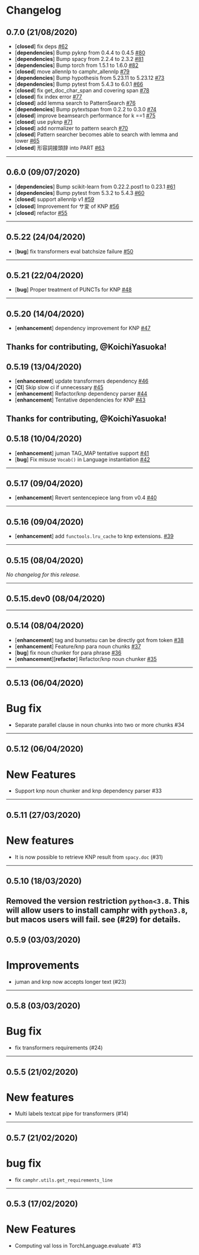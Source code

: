 # Changelog

## 0.7.0 (21/08/2020)
- [**closed**] fix deps [#62](https://github.com/PKSHATechnology-Research/camphr/pull/62)
- [**dependencies**] Bump pyknp from 0.4.4 to 0.4.5 [#80](https://github.com/PKSHATechnology-Research/camphr/pull/80)
- [**dependencies**] Bump spacy from 2.2.4 to 2.3.2 [#81](https://github.com/PKSHATechnology-Research/camphr/pull/81)
- [**dependencies**] Bump torch from 1.5.1 to 1.6.0 [#82](https://github.com/PKSHATechnology-Research/camphr/pull/82)
- [**closed**] move allennlp to camphr_allennlp [#79](https://github.com/PKSHATechnology-Research/camphr/pull/79)
- [**dependencies**] Bump hypothesis from 5.23.11 to 5.23.12 [#73](https://github.com/PKSHATechnology-Research/camphr/pull/73)
- [**dependencies**] Bump pytest from 5.4.3 to 6.0.1 [#66](https://github.com/PKSHATechnology-Research/camphr/pull/66)
- [**closed**] fix get_doc_char_span and covering span [#78](https://github.com/PKSHATechnology-Research/camphr/pull/78)
- [**closed**] fix index error [#77](https://github.com/PKSHATechnology-Research/camphr/pull/77)
- [**closed**] add lemma search to PatternSearch [#76](https://github.com/PKSHATechnology-Research/camphr/pull/76)
- [**dependencies**] Bump pytextspan from 0.2.2 to 0.3.0 [#74](https://github.com/PKSHATechnology-Research/camphr/pull/74)
- [**closed**] improve beamsearch performance for k ==1 [#75](https://github.com/PKSHATechnology-Research/camphr/pull/75)
- [**closed**] use pyknp [#71](https://github.com/PKSHATechnology-Research/camphr/pull/71)
- [**closed**] add normalizer to pattern search [#70](https://github.com/PKSHATechnology-Research/camphr/pull/70)
- [**closed**] Pattern searcher becomes able to search with lemma and lower [#65](https://github.com/PKSHATechnology-Research/camphr/pull/65)
- [**closed**] 形容詞接頭辞 into PART [#63](https://github.com/PKSHATechnology-Research/camphr/pull/63)

---

## 0.6.0 (09/07/2020)
- [**dependencies**] Bump scikit-learn from 0.22.2.post1 to 0.23.1 [#61](https://github.com/PKSHATechnology-Research/camphr/pull/61)
- [**dependencies**] Bump pytest from 5.3.2 to 5.4.3 [#60](https://github.com/PKSHATechnology-Research/camphr/pull/60)
- [**closed**] support allennlp v1 [#59](https://github.com/PKSHATechnology-Research/camphr/pull/59)
- [**closed**] Improvement for サ変 of KNP [#56](https://github.com/PKSHATechnology-Research/camphr/pull/56)
- [**closed**] refactor [#55](https://github.com/PKSHATechnology-Research/camphr/pull/55)

---

## 0.5.22 (24/04/2020)
- [**bug**] fix transformers eval batchsize failure [#50](https://github.com/PKSHATechnology-Research/camphr/pull/50)

---

## 0.5.21 (22/04/2020)
- [**bug**] Proper treatment of PUNCTs for KNP [#48](https://github.com/PKSHATechnology-Research/camphr/pull/48)

---

## 0.5.20 (14/04/2020)
- [**enhancement**] dependency improvement for KNP [#47](https://github.com/PKSHATechnology-Research/camphr/pull/47)

Thanks for contributing, @KoichiYasuoka!
---

## 0.5.19 (13/04/2020)
- [**enhancement**] update transformers dependency [#46](https://github.com/PKSHATechnology-Research/camphr/pull/46)
- [**CI**] Skip slow ci if unnecessary [#45](https://github.com/PKSHATechnology-Research/camphr/pull/45)
- [**enhancement**] Refactor/knp dependency parser [#44](https://github.com/PKSHATechnology-Research/camphr/pull/44)
- [**enhancement**] Tentative dependencies for KNP [#43](https://github.com/PKSHATechnology-Research/camphr/pull/43)

Thanks for contributing, @KoichiYasuoka!
---

## 0.5.18 (10/04/2020)
- [**enhancement**] juman TAG_MAP tentative support [#41](https://github.com/PKSHATechnology-Research/camphr/pull/41)
- [**bug**] Fix misuse `Vocab()` in Language instantiation [#42](https://github.com/PKSHATechnology-Research/camphr/pull/42)

---

## 0.5.17 (09/04/2020)
- [**enhancement**] Revert sentencepiece lang from v0.4 [#40](https://github.com/PKSHATechnology-Research/camphr/pull/40)

---

## 0.5.16 (09/04/2020)
- [**enhancement**] add `functools.lru_cache` to knp extensions. [#39](https://github.com/PKSHATechnology-Research/camphr/pull/39)

---

## 0.5.15 (08/04/2020)
*No changelog for this release.*

---

## 0.5.15.dev0 (08/04/2020)


---

## 0.5.14 (08/04/2020)
- [**enhancement**] tag and bunsetsu can be directly got from token [#38](https://github.com/PKSHATechnology-Research/camphr/pull/38)
- [**enhancement**] Feature/knp para noun chunks [#37](https://github.com/PKSHATechnology-Research/camphr/pull/37)
- [**bug**] fix noun chunker for para phrase [#36](https://github.com/PKSHATechnology-Research/camphr/pull/36)
- [**enhancement**][**refactor**] Refactor/knp noun chunker [#35](https://github.com/PKSHATechnology-Research/camphr/pull/35)

---

## 0.5.13 (06/04/2020)
# Bug fix

- Separate parallel clause in noun chunks into two or more chunks #34
---

## 0.5.12 (06/04/2020)
# New Features

- Support knp noun chunker and knp dependency parser #33
---

## 0.5.11 (27/03/2020)
# New features

- It is now possible to retrieve KNP result from `spacy.doc` (#31)
---

## 0.5.10 (18/03/2020)
Removed the version restriction `python<3.8`. This will allow users to install camphr with `python3.8`, but macos users will fail. see (#29) for details.
---

## 0.5.9 (03/03/2020)
# Improvements

- juman and knp now accepts longer text (#23)
---

## 0.5.8 (03/03/2020)
# Bug fix

- fix transformers requirements (#24)
---

## 0.5.5 (21/02/2020)
# New features

- Multi labels textcat pipe for transformers (#14)
---

## 0.5.7 (21/02/2020)
# bug fix

- fix `camphr.utils.get_requirements_line`
---

## 0.5.3 (17/02/2020)
# New Features

- Computing val loss in TorchLanguage.evaluate` #13